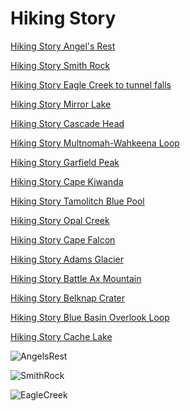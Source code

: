 # Hiking Story 

<span>[Hiking Story Angel's Rest](https://angelsrest.netlify.app/)</span>

<span>[Hiking Story Smith Rock](https://smithrock.netlify.app/)</span>

<span>[Hiking Story Eagle Creek to tunnel falls](https://eaglecreektotunnelfalls.netlify.app/)</span>

<span>[Hiking Story Mirror Lake](https://mirrorlakes.netlify.app/)</span>

<span>[Hiking Story Cascade Head](https://cascadehead.netlify.app/)</span>

<span>[Hiking Story Multnomah-Wahkeena Loop](https://multnomah-wahkeena.netlify.app/)</span>

<span>[Hiking Story Garfield Peak](https://garfieldpeak.netlify.app/)</span>

<span>[Hiking Story Cape Kiwanda](https://capekiwanda.netlify.app/)</span>

<span>[Hiking Story Tamolitch Blue Pool](https://tamolitchbluepool.netlify.app/)</span>

<span>[Hiking Story Opal Creek](https://opalcreek.netlify.app/)</span>

<span>[Hiking Story Cape Falcon](https://capefalcon.netlify.app/)</span>

<span>[Hiking Story Adams Glacier](https://adamsglacier.netlify.app/)</span>

<span>[Hiking Story Battle Ax Mountain](https://battleax.netlify.app/)</span>

<span>[Hiking Story Belknap Crater](https://belknapcrater.netlify.app/)</span>

<span>[Hiking Story Blue Basin Overlook Loop](https://bluebasin.netlify.app/)</span>

<span>[Hiking Story Cache Lake](https://cachelake.netlify.app/)</span>

![AngelsRest](public/AngelsRest.png)

![SmithRock](public/SmithRock.png)

![EagleCreek](public/EagleCreek.png)